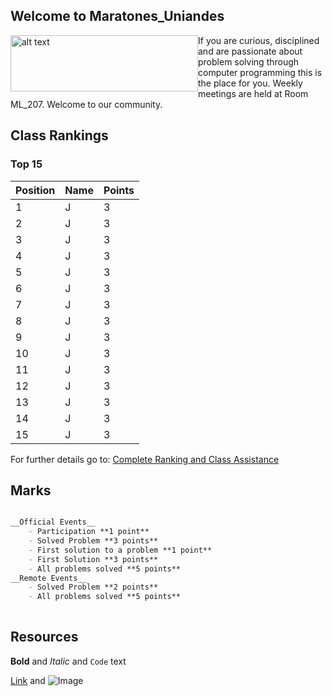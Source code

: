 ## Welcome to Maratones_Uniandes

<img style="float: left" src= "https://static1.squarespace.com/static/552dc0ffe4b070a9e1a6a215/t/583336b8f5e23136c812bb2c/1516652591705/.png" alt="alt text" width="300" height="90"/>
     If you are curious, disciplined and are passionate about problem solving through computer programming this is the place for you. Weekly meetings are held at Room ML_207. Welcome to our community. 

## Class Rankings

  ### Top 15
  
Position| Name | Points 
--------|------|--------
1|J| 3
2|J |3
3|J |3
4|J |3
5|J |3
6|J |3
7|J |3
8|J |3
9|J |3
10|J |3
11|J |3
12|J |3
13|J |3
14|J |3
15|J |3

For further details go to: [Complete Ranking and  Class Assistance](https://uniandes-my.sharepoint.com/:x:/g/personal/v_chacon_uniandes_edu_co/EbU7_AjZSshDogA33htwDFEBQcUFYEl8qU_qAeUb0moDiA?e=ih83n4)


## Marks
```markdown

__Official Events__
    - Participation **1 point**
    - Solved Problem **3 points**
    - First solution to a problem **1 point**
    - First Solution **3 points**
    - All problems solved **5 points**
__Remote Events__
    - Solved Problem **2 points**
    - All problems solved **5 points**
    
```
## Resources
  




**Bold** and _Italic_ and `Code` text

[Link](url) and ![Image](scr)


